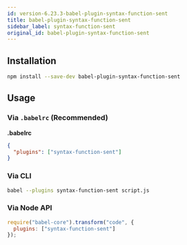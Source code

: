 ```yaml
---
id: version-6.23.3-babel-plugin-syntax-function-sent
title: babel-plugin-syntax-function-sent
sidebar_label: syntax-function-sent
original_id: babel-plugin-syntax-function-sent
---
```


## Installation

```sh
npm install --save-dev babel-plugin-syntax-function-sent
```

## Usage

### Via `.babelrc` (Recommended)

**.babelrc**

```json
{
  "plugins": ["syntax-function-sent"]
}
```

### Via CLI

```sh
babel --plugins syntax-function-sent script.js
```

### Via Node API

```javascript
require("babel-core").transform("code", {
  plugins: ["syntax-function-sent"]
});
```

